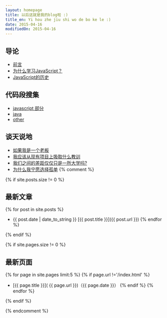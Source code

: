 ```yaml
---
layout: homepage
title: 以后这就是我的blog啦 :)
title_en: Yi hou zhe jiu shi wo de bo ke le :)
date: 2015-04-16
modifiedOn: 2015-04-16
---
```

	
<h2 id="introduction">导论</h2>

- [前言](introduction/preface.html)
- [为什么学习JavaScript？](introduction/why.html)
- [JavaScript的历史](introduction/history.html)

<h2 id="code">代码段搜集</h2>

- [javascript 部分](code/javascript.html)
- [java](code/java.html)
- [other](code/other.html)

<h2 id="nonsense">谈天说地</h2>

- [如果我是一个老板](nonsense/if-i-were-a-boss.html)
- [我应该从现有项目上吸取什么教训](nonsense/what-should-i-learn-from-the-existing-project.html)
- [我们之间的差距仅仅只是一所大学吗?](nonsense/the-gap-between-us-just-a-university.html)
- [为什么我宁愿选择孤单](why-i-prefer-to-be-alone.html)
{% comment %}

{% if site.posts.size != 0 %}

## 最新文章

{% for post in site.posts %}
* {{ post.date | date_to_string }} [{{ post.title }}]({{ post.url }})
{% endfor %}

{% endif %}

{% if site.pages.size != 0 %}

## 最新页面

{% for page in site.pages limit:5 %}
{% if page.url !='/index.html' %}
* [{{ page.title }}]( {{ page.url }})（{{ page.date }}）
{% endif %}
{% endfor %}

{% endif %}

{% endcomment %}
